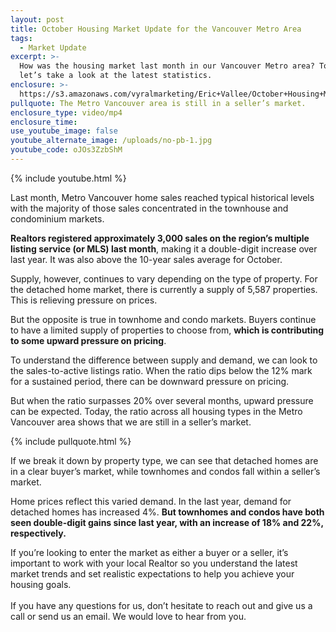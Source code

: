 ```yaml
---
layout: post
title: October Housing Market Update for the Vancouver Metro Area
tags:
  - Market Update
excerpt: >-
  How was the housing market last month in our Vancouver Metro area? Today,
  let’s take a look at the latest statistics.
enclosure: >-
  https://s3.amazonaws.com/vyralmarketing/Eric+Vallee/October+Housing+Market+Update+for+the+Vancouver+Metro+Area.mp4
pullquote: The Metro Vancouver area is still in a seller’s market.
enclosure_type: video/mp4
enclosure_time:
use_youtube_image: false
youtube_alternate_image: /uploads/no-pb-1.jpg
youtube_code: oJOs3ZzbShM
---
```



{% include youtube.html %}

Last month, Metro Vancouver home sales reached typical historical levels with the majority of those sales concentrated in the townhouse and condominium markets.

**Realtors registered approximately 3,000 sales on the region’s multiple listing service (or MLS) last month**, making it a double-digit increase over last year. It was also above the 10-year sales average for October.

Supply, however, continues to vary depending on the type of property. For the detached home market, there is currently a supply of 5,587 properties. This is relieving pressure on prices.

But the opposite is true in townhome and condo markets. Buyers continue to have a limited supply of properties to choose from, **which is contributing to some upward pressure on pricing**.

To understand the difference between supply and demand, we can look to the sales-to-active listings ratio. When the ratio dips below the 12% mark for a sustained period, there can be downward pressure on pricing.

But when the ratio surpasses 20% over several months, upward pressure can be expected. Today, the ratio across all housing types in the Metro Vancouver area shows that we are still in a seller’s market.

{% include pullquote.html %}

If we break it down by property type, we can see that detached homes are in a clear buyer’s market, while townhomes and condos fall within a seller’s market.

Home prices reflect this varied demand. In the last year, demand for detached homes has increased 4%. **But townhomes and condos have both seen double-digit gains since last year, with an increase of 18% and 22%, respectively.**

If you’re looking to enter the market as either a buyer or a seller, it’s important to work with your local Realtor so you understand the latest market trends and set realistic expectations to help you achieve your housing goals.<br><br>If you have any questions for us, don’t hesitate to reach out and give us a call or send us an email. We would love to hear from you.